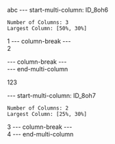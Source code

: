 abc
--- start-multi-column:  ID_8oh6  
```column-settings
Number of Columns: 3  
Largest Column: [50%, 30%]  
```
1
--- column-break ---  
2

--- column-break ---  
--- end-multi-column  

123

--- start-multi-column:  ID_8oh7  
```column-settings
Number of Columns: 2  
Largest Column: [25%, 30%]  
```
3
--- column-break ---  
4
--- end-multi-column  

